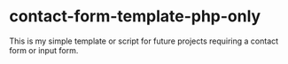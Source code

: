 # contact-form-template-php-only
This is my simple template or script for future projects requiring a contact form or input form.
